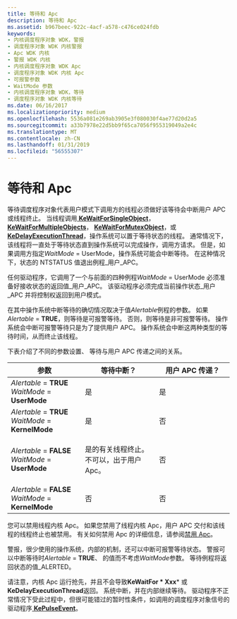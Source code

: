```yaml
---
title: 等待和 Apc
description: 等待和 Apc
ms.assetid: b967beec-922c-4acf-a578-c476ce024fdb
keywords:
- 内核调度程序对象 WDK，警报
- 调度程序对象 WDK 内核警报
- Apc WDK 内核
- 警报 WDK 内核
- 内核调度程序对象 WDK Apc
- 调度程序对象 WDK 内核 Apc
- 可报警参数
- WaitMode 参数
- 内核调度程序对象 WDK，等待
- 调度程序对象 WDK 内核等待
ms.date: 06/16/2017
ms.localizationpriority: medium
ms.openlocfilehash: 5536a081e269ab3905e3f080030f4ae77d20d2a5
ms.sourcegitcommit: a33b7978e22d5bb9f65ca7056f955319049a2e4c
ms.translationtype: MT
ms.contentlocale: zh-CN
ms.lasthandoff: 01/31/2019
ms.locfileid: "56555307"
---
```

# <a name="waits-and-apcs"></a>等待和 Apc





等待调度程序对象代表用户模式下调用方的线程必须做好该等待会中断用户 APC 或线程终止。 当线程调用[ **KeWaitForSingleObject**](https://msdn.microsoft.com/library/windows/hardware/ff553350)， [ **KeWaitForMultipleObjects**](https://msdn.microsoft.com/library/windows/hardware/ff553324)， [ **KeWaitForMutexObject**](https://msdn.microsoft.com/library/windows/hardware/ff553344)，或[ **KeDelayExecutionThread**](https://msdn.microsoft.com/library/windows/hardware/ff551986)，操作系统可以置于等待状态的线程。 通常情况下，该线程将一直处于等待状态直到操作系统可以完成操作，调用方请求。 但是，如果调用方指定*WaitMode* = UserMode，操作系统可能会中断等待。 在这种情况下，状态的 NTSTATUS 值退出例程\_用户\_APC。

任何驱动程序，它调用了一个与前面的四种例程*WaitMode* = UserMode 必须准备好接收状态的返回值\_用户\_APC。 该驱动程序必须完成当前操作状态\_用户\_APC 并将控制权返回到用户模式。

在其中操作系统中断等待的确切情况取决于值*Alertable*例程的参数。 如果*Alertable* = **TRUE**，则等待是可报警等待。 否则，则等待是非可报警等待。 操作系统会中断可报警等待只是为了提供用户 APC。 操作系统会中断这两种类型的等待时间，从而终止该线程。

下表介绍了不同的参数设置、 等待与用户 APC 传递之间的关系。

<table>
<colgroup>
<col width="33%" />
<col width="33%" />
<col width="33%" />
</colgroup>
<thead>
<tr class="header">
<th>参数</th>
<th>等待中断？</th>
<th>用户 APC 传递？</th>
</tr>
</thead>
<tbody>
<tr class="odd">
<td><em>Alertable</em> = <strong>TRUE</strong>
<em>WaitMode</em> = <strong>UserMode</strong></td>
<td><p>是</p></td>
<td><p>是</p></td>
</tr>
<tr class="even">
<td><em>Alertable</em> = <strong>TRUE</strong>
<em>WaitMode</em> = <strong>KernelMode</strong></td>
<td><p>是</p></td>
<td><p>否</p></td>
</tr>
<tr class="odd">
<td><em>Alertable</em> = <strong>FALSE</strong>
<em>WaitMode</em> = <strong>UserMode</strong></td>
<td><p>是的有关线程终止。 不可以，出于用户 Apc。</p></td>
<td><p>否</p></td>
</tr>
<tr class="even">
<td><em>Alertable</em> = <strong>FALSE</strong>
<em>WaitMode</em> = <strong>KernelMode</strong></td>
<td><p>否</p></td>
<td><p>否</p></td>
</tr>
</tbody>
</table>

 

您可以禁用线程内核 Apc。 如果您禁用了线程内核 Apc，用户 APC 交付和该线程的线程终止也被禁用。 有关如何禁用 Apc 的详细信息，请参阅[禁用 Apc](disabling-apcs.md)。

警报，很少使用的操作系统，内部的机制，还可以中断可报警等待状态。 警报可以中断等待时*Alertable* = **TRUE**、 的值而不考虑*WaitMode*参数。 等待例程将返回状态的值\_ALERTED。

请注意，内核 Apc 运行抢先，并且不会导致**KeWaitFor * Xxx*** 或**KeDelayExecutionThread**返回。 系统中断，并在内部继续等待。 驱动程序不正常情况下受此过程中，但很可能错过的暂时性条件，如调用的调度程序对象信号的驱动程序[ **KePulseEvent**](https://msdn.microsoft.com/library/windows/hardware/ff552979)。

 

 




